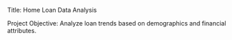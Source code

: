 Title:
Home Loan Data Analysis

Project Objective:
Analyze loan trends based on demographics and financial attributes.
